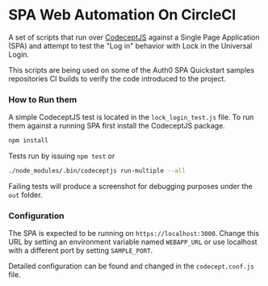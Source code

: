 # SPA Web Automation On CircleCI

A set of scripts that run over [CodeceptJS](https://codecept.io) against a Single Page Application (SPA) and attempt to test the "Log in" behavior with Lock in the Universal Login.

This scripts are being used on some of the Auth0 SPA Quickstart samples repositories CI builds to verify the code introduced to the project.

### How to Run them
A simple CodeceptJS test is located in the `lock_login_test.js` file. To run them against a running SPA first install the CodeceptJS package.

```sh
npm install
```

Tests run by issuing `npm test` or 

```sh
./node_modules/.bin/codeceptjs run-multiple --all
```

Failing tests will produce a screenshot for debugging purposes under the `out` folder.


### Configuration
The SPA is expected to be running on `https://localhost:3000`. Change this URL by setting an environment variable named `WEBAPP_URL` or use localhost with a different port by setting `SAMPLE_PORT`.

Detailed configuration can be found and changed in the `codecept.conf.js` file. 